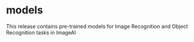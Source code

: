 # models
This release contains pre-trained models for Image Recognition and Object Recognition tasks in ImageAI
